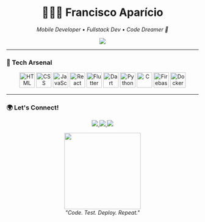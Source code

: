 <h1 align="center">🧑🏻‍💻 Francisco Aparício</h1>

<p align="center">
  <i>Mobile Developer • Fullstack Dev • Code Dreamer 💭</i>
</p>

<p align="center">
  <a href="https://beacons.ai/euapariciocoelho1996">
    <img src="https://github-readme-stats.vercel.app/api/top-langs/?username=euapariciocoelho1996&layout=compact&langs_count=8&theme=radical" />
  </a>
</p>

---

### 🚀 Tech Arsenal

<p align="center">
  <!-- Front-End -->
  <img title="HTML5" alt="HTML" height="40" src="https://cdn.jsdelivr.net/gh/devicons/devicon@latest/icons/html5/html5-original.svg">
  <img title="CSS3" alt="CSS" height="40" src="https://cdn.jsdelivr.net/gh/devicons/devicon@latest/icons/css3/css3-original.svg">
  <img title="JavaScript" alt="JavaScript" height="40" src="https://cdn.jsdelivr.net/gh/devicons/devicon@latest/icons/javascript/javascript-original.svg">
  <img title="React" alt="React" height="40" src="https://cdn.jsdelivr.net/gh/devicons/devicon@latest/icons/react/react-original.svg">

  <!-- Mobile -->
  <img title="Flutter" alt="Flutter" height="40" src="https://cdn.jsdelivr.net/gh/devicons/devicon@latest/icons/flutter/flutter-original.svg">
  <img title="Dart" alt="Dart" height="40" src="https://cdn.jsdelivr.net/gh/devicons/devicon@latest/icons/dart/dart-original.svg">

  <!-- Back-End -->
  <img title="Python" alt="Python" height="40" src="https://cdn.jsdelivr.net/gh/devicons/devicon@latest/icons/python/python-original.svg">
  <img title="C" alt="C" height="40" src="https://cdn.jsdelivr.net/gh/devicons/devicon@latest/icons/c/c-original.svg">

  <!-- Tools -->
  <img title="Firebase" alt="Firebase" height="40" src="https://cdn.jsdelivr.net/gh/devicons/devicon@latest/icons/firebase/firebase-original.svg">
  <img title="Docker" alt="Docker" height="40" src="https://cdn.jsdelivr.net/gh/devicons/devicon@latest/icons/docker/docker-original.svg">
</p>

---

### 🌍 Let's Connect!

<p align="center">
  <a href="https://www.instagram.com/euapariciocoelho_/" target="_blank">
    <img src="https://img.shields.io/badge/-Instagram-%23E4405F?style=flat-square&logo=instagram&logoColor=white">
  </a>
  <a href="mailto:faparicionc@gmail.com">
    <img src="https://img.shields.io/badge/-Gmail-%23333?style=flat-square&logo=gmail&logoColor=white">
  </a>
  <a href="https://www.linkedin.com/in/francisco-aparicio-785847299/" target="_blank">
    <img src="https://img.shields.io/badge/-LinkedIn-%230077B5?style=flat-square&logo=linkedin&logoColor=white">
  </a>
</p>

<p align="center">
  <img src="https://media.giphy.com/media/du3J3cXyzhj75IOgvA/giphy.gif" width="200"/>
  <br />
  <i>"Code. Test. Deploy. Repeat."</i>
</p>



